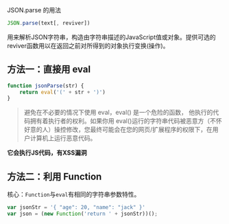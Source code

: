 JSON.parse 的用法

```js
JSON.parse(text[, reviver])
```
用来解析JSON字符串，构造由字符串描述的JavaScript值或对象。提供可选的reviver函数用以在返回之前对所得到的对象执行变换(操作)。

## 方法一：直接用 eval

```js
function jsonParse(str) {
    return eval('(' + str + ')')
}
```

> 避免在不必要的情况下使用 eval，eval() 是一个危险的函数， 他执行的代码拥有着执行者的权利。如果你用 eval()运行的字符串代码被恶意方（不怀好意的人）操控修改，您最终可能会在您的网页/扩展程序的权限下，在用户计算机上运行恶意代码。

**它会执行JS代码，有XSS漏洞**

## 方法二：利用 Function

核心：`Function`与`eval`有相同的字符串参数特性。

```js
var jsonStr = '{ "age": 20, "name": "jack" }'
var json = (new Function('return ' + jsonStr))();

```

